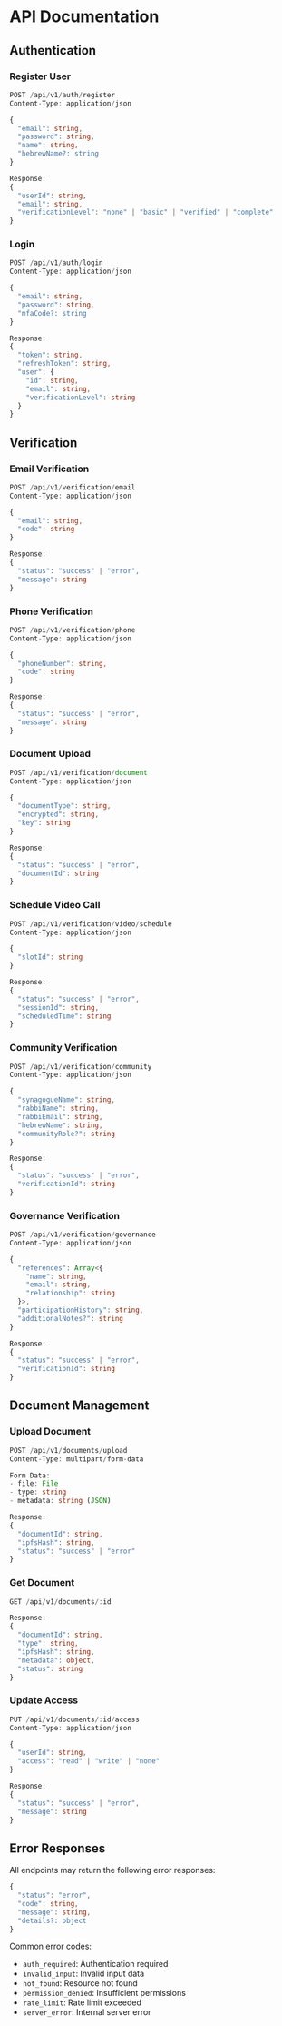 # API Documentation

## Authentication

### Register User
```typescript
POST /api/v1/auth/register
Content-Type: application/json

{
  "email": string,
  "password": string,
  "name": string,
  "hebrewName?: string
}

Response:
{
  "userId": string,
  "email": string,
  "verificationLevel": "none" | "basic" | "verified" | "complete"
}
```

### Login
```typescript
POST /api/v1/auth/login
Content-Type: application/json

{
  "email": string,
  "password": string,
  "mfaCode?: string
}

Response:
{
  "token": string,
  "refreshToken": string,
  "user": {
    "id": string,
    "email": string,
    "verificationLevel": string
  }
}
```

## Verification

### Email Verification
```typescript
POST /api/v1/verification/email
Content-Type: application/json

{
  "email": string,
  "code": string
}

Response:
{
  "status": "success" | "error",
  "message": string
}
```

### Phone Verification
```typescript
POST /api/v1/verification/phone
Content-Type: application/json

{
  "phoneNumber": string,
  "code": string
}

Response:
{
  "status": "success" | "error",
  "message": string
}
```

### Document Upload
```typescript
POST /api/v1/verification/document
Content-Type: application/json

{
  "documentType": string,
  "encrypted": string,
  "key": string
}

Response:
{
  "status": "success" | "error",
  "documentId": string
}
```

### Schedule Video Call
```typescript
POST /api/v1/verification/video/schedule
Content-Type: application/json

{
  "slotId": string
}

Response:
{
  "status": "success" | "error",
  "sessionId": string,
  "scheduledTime": string
}
```

### Community Verification
```typescript
POST /api/v1/verification/community
Content-Type: application/json

{
  "synagogueName": string,
  "rabbiName": string,
  "rabbiEmail": string,
  "hebrewName": string,
  "communityRole?": string
}

Response:
{
  "status": "success" | "error",
  "verificationId": string
}
```

### Governance Verification
```typescript
POST /api/v1/verification/governance
Content-Type: application/json

{
  "references": Array<{
    "name": string,
    "email": string,
    "relationship": string
  }>,
  "participationHistory": string,
  "additionalNotes?": string
}

Response:
{
  "status": "success" | "error",
  "verificationId": string
}
```

## Document Management

### Upload Document
```typescript
POST /api/v1/documents/upload
Content-Type: multipart/form-data

Form Data:
- file: File
- type: string
- metadata: string (JSON)

Response:
{
  "documentId": string,
  "ipfsHash": string,
  "status": "success" | "error"
}
```

### Get Document
```typescript
GET /api/v1/documents/:id

Response:
{
  "documentId": string,
  "type": string,
  "ipfsHash": string,
  "metadata": object,
  "status": string
}
```

### Update Access
```typescript
PUT /api/v1/documents/:id/access
Content-Type: application/json

{
  "userId": string,
  "access": "read" | "write" | "none"
}

Response:
{
  "status": "success" | "error",
  "message": string
}
```

## Error Responses

All endpoints may return the following error responses:

```typescript
{
  "status": "error",
  "code": string,
  "message": string,
  "details?: object
}
```

Common error codes:
- `auth_required`: Authentication required
- `invalid_input`: Invalid input data
- `not_found`: Resource not found
- `permission_denied`: Insufficient permissions
- `rate_limit`: Rate limit exceeded
- `server_error`: Internal server error
